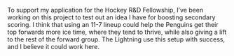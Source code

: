 To support my application for the Hockey R&D Fellowship, I’ve been working on this project to test out an idea I have for boosting secondary scoring. I think that using an 11-7 lineup could help the Penguins get their top forwards more ice time, where they tend to thrive, while also giving a lift to the rest of the forward group. The Lightning use this setup with success, and I believe it could work here.
